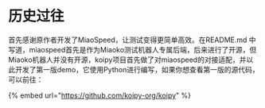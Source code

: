 # 历史过往

首先感谢原作者开发了MiaoSpeed，让测试变得更简单高效。在README.md 中写道，miaospeed首先是作为Miaoko测试机器人专属后端，后来进行了开源，但Miaoko机器人并没有开源，koipy项目首先做了对miaospeed的对接适配，并以此开发了第一版demo，它使用Python进行编写，如果你想查看第一版的源代码，可以前往：

{% embed url="https://github.com/koipy-org/koipy" %}
